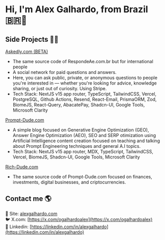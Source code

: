 # Hi, I'm Alex Galhardo, from Brazil 🇧🇷👋

## Side Projects 👨‍💻

[Askedly.com (BETA)](https://askedly.com)
   - The same source code of RespondeAe.com.br but for international people 
   - A social network for paid questions and answers.
   - Here, you can ask public, private, or anonymous questions to people you're interested in — whether you're looking for advice, knowledge sharing, or just out of curiosity. Using Stripe.
   - Tech Stack: NextJS v15 app router, TypeScript, TailwindCSS, Vercel, PostgreSQL, Github Actions, Resend, React-Email, PrismaORM, Zod, BiomeJS, React-Query, AbacatePay, Shadcn-UI, Google Tools, Microsoft Clarity

[Prompt-Dude.com](https://prompt-dude.com)
   - A simple blog focused on Generative Engine Optimization (GEO), Answer Engine Optimization (AEO), SEO and SERP otimization using Artificial Intelligence content creation focused on teaching and talking about Prompt Engineering techniques and general A.I topics.
   - Tech Stack: NextJS v15 app router, MDX, TypeScript, TailwindCSS, Vercel, BiomeJS, Shadcn-UI, Google Tools, Microsoft Clarity

[Rich-Dude.com](https://rich-dude.com)
   - The same source code of Prompt-Dude.com focused on finances, investments, digital businesses, and criptocurrencies.

## Contact me 🌎

🚀 Site: [alexgalhardo.com](https://alexgalhardo.com)  
🐦 X.com: [https://x.com/ogalhardoalex](https://x.com/ogalhardoalex)  
💼 Linkedin: [https://linkedin.com/in/alexgalhardo](https://linkedin.com/in/alexgalhardo)  
